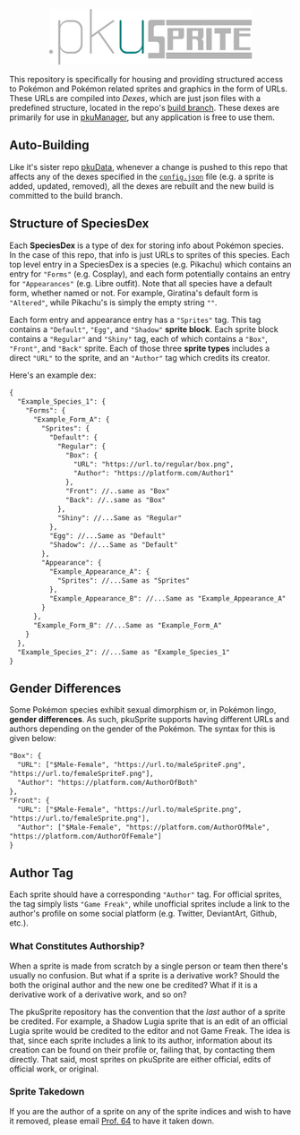 <p align="center">
  <img src="logo.svg" height="100px"/>
</p>

This repository is specifically for housing and providing structured access to Pokémon and Pokémon related sprites and graphics in the form of URLs. These URLs are compiled into *Dexes*, which are just json files with a predefined structure, located in the repo's [build branch](https://github.com/project-pku/pkuSprite/tree/build). These dexes are primarily for use in [pkuManager](https://github.com/project-pku/pkuManager), but any application is free to use them.

## Auto-Building
Like it's sister repo [pkuData](https://github.com/project-pku/pkuData), whenever a change is pushed to this repo that affects any of the dexes specified in the [`config.json`](config.json) file (e.g. a sprite is added, updated, removed), all the dexes are rebuilt and the new build is committed to the build branch.

## Structure of SpeciesDex
Each **SpeciesDex** is a type of dex for storing info about Pokémon species. In the case of this repo, that info is just URLs to sprites of this species. Each top level entry in a SpeciesDex is a species (e.g. Pikachu) which contains an entry for `"Forms"` (e.g. Cosplay), and each form potentially contains an entry for `"Appearances"` (e.g. Libre outfit). Note that all species have a default form, whether named or not. For example, Giratina's default form is `"Altered"`, while Pikachu's is simply the empty string `""`.

Each form entry and appearance entry has a `"Sprites"` tag. This tag contains a `"Default"`, `"Egg"`, and `"Shadow"` **sprite block**. Each sprite block contains a `"Regular"` and `"Shiny"` tag, each of which contains a `"Box"`, `"Front"`, and `"Back"` sprite. Each of those three **sprite types** includes a direct `"URL"` to the sprite, and an `"Author"` tag which credits its creator.

Here's an example dex:

```jsonc
{
  "Example_Species_1": {
    "Forms": {
      "Example_Form_A": {
        "Sprites": {
          "Default": {
            "Regular": {
              "Box": {
                "URL": "https://url.to/regular/box.png",
                "Author": "https://platform.com/Author1"
              },
              "Front": //..same as "Box"
              "Back": //..same as "Box"
            },
            "Shiny": //...Same as "Regular"
          },
          "Egg": //...Same as "Default"
          "Shadow": //...Same as "Default"
        },
        "Appearance": {
          "Example_Appearance_A": {
            "Sprites": //...Same as "Sprites"
          },
          "Example_Appearance_B": //...Same as "Example_Appearance_A"
        }
      },
      "Example_Form_B": //...Same as "Example_Form_A"
    }
  },
  "Example_Species_2": //...Same as "Example_Species_1"
}
```

## Gender Differences
Some Pokémon species exhibit sexual dimorphism or, in Pokémon lingo, **gender differences**. As such, pkuSprite supports having different URLs and authors depending on the gender of the Pokémon. The syntax for this is given below:
```jsonc
"Box": {
  "URL": ["$Male-Female", "https://url.to/maleSpriteF.png", "https://url.to/femaleSpriteF.png"],
  "Author": "https://platform.com/AuthorOfBoth"
},
"Front": {
  "URL": ["$Male-Female", "https://url.to/maleSprite.png", "https://url.to/femaleSprite.png"],
  "Author": ["$Male-Female", "https://platform.com/AuthorOfMale", "https://platform.com/AuthorOfFemale"]
}
```

## Author Tag
Each sprite should have a corresponding `"Author"` tag. For official sprites, the tag simply lists `"Game Freak"`, while unofficial sprites include a link to the author's profile on some social platform (e.g. Twitter, DeviantArt, Github, etc.).

### What Constitutes Authorship?
When a sprite is made from scratch by a single person or team then there's usually no confusion. But what if a sprite is a derivative work? Should the both the original author and the new one be credited? What if it is a derivative work of a derivative work, and so on?

The pkuSprite repository has the convention that the *last* author of a sprite be credited. For example, a Shadow Lugia sprite that is an edit of an official Lugia sprite would be credited to the editor and not Game Freak. The idea is that, since each sprite includes a link to its author, information about its creation can be found on their profile or, failing that, by contacting them directly. That said, most sprites on pkuSprite are either official, edits of official work, or original.

### Sprite Takedown
If you are the author of a sprite on any of the sprite indices and wish to have it removed, please email [Prof. 64](mailto:prof64.pku@gmail.com?subject=[pkuSprite]%20Takedown%20Request) to have it taken down.